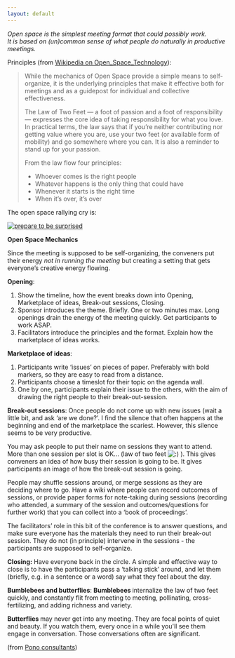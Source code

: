 ```yaml
---
layout: default
---
```


<div><em>Open space is the simplest meeting format that could possibly work.</em>
<em> </em></div>
<em> It is based on (un)common sense of what people do naturally in productive meetings.</em>

Principles (from <a href="http://en.wikipedia.org/wiki/Open_Space_Technology">Wikipedia on Open_Space_Technology</a>):
<blockquote>While  the mechanics of Open Space provide a simple means to self-organize, it  is the underlying principles that make it effective both for meetings  and as a guidepost for individual and collective effectiveness.

The  Law of Two Feet — a foot of passion and a foot of responsibility —  expresses the core idea of taking responsibility for what you love. In  practical terms, the law says that if you’re neither contributing nor  getting value where you are, use your two feet (or available form of  mobility) and go somewhere where you can. It is also a reminder to stand  up for your passion.

From the law flow four principles:
<ul>
	<li>Whoever comes is the right people</li>
	<li>Whatever happens is the only thing that could have</li>
	<li>Whenever it starts is the right time</li>
	<li>When it’s over, it’s over</li>
</ul>
</blockquote>
The open space rallying cry is:

<a title="prepare to be surprised" href="http://me.andering.com/wp-content/uploads/2007/03/surprised3.png"><img src="http://me.andering.com/wp-content/uploads/2007/03/surprised3.png" alt="prepare to be surprised" /></a>

<strong>Open Space Mechanics</strong>

Since the meeting is supposed to be self-organizing, the conveners put their energy <em>not in running the meeting</em> but creating a setting that gets everyone’s creative energy flowing.

<strong>Opening</strong>:
<ol>
	<li>Show the timeline, how the event breaks down into Opening, Marketplace of ideas, Break-out sessions, Closing.</li>
	<li>Sponsor  introduces the theme. Briefly. One or two minutes max. Long openings  drain the energy of the meeting quickly. Get participants to work ASAP.</li>
	<li>Facilitators introduce the principles and the format. Explain how the marketplace of ideas works.</li>
</ol>
<strong>Marketplace of ideas</strong>:
<ol>
	<li>Participants write ‘issues’ on pieces of paper. Preferably with bold markers, so they are easy to read from a distance.</li>
	<li>Participants choose a timeslot for their topic on the agenda wall.</li>
	<li>One by one, participants explain their issue to the others, with the aim of drawing the right people to their break-out-session.</li>
</ol>
<strong>Break-out sessions</strong>:
Once people do not come up with new issues (wait a little bit, and ask  ‘are we done?’. I find the silence that often happens at the beginning  and end of the marketplace the scariest. However, this silence seems to  be very productive.

You may ask people to put their name on sessions they want to attend. More than one session per slot is OK… (law of two feet  <img src="http://me.andering.com/wp-includes/images/smilies/icon_smile.gif" alt=":)" /> ). This gives conveners an idea of how busy their session is going to  be. It gives participants an image of how the break-out session is  going.

People may shuffle sessions around, or merge  sessions as they are deciding where to go. Have a wiki where people can  record outcomes of sessions, or provide paper forms for note-taking  during sessions (recording who attended, a summary of the session and  outcomes/questions for further work) that you can collect into a ‘book  of proceedings’.

The facilitators’ role in this bit  of the conference is to answer questions, and make sure everyone has the  materials they need to run their break-out session. They do not (in  principle) intervene in the sessions - the participants are supposed to  self-organize.

<strong>Closing:</strong>
Have  everyone back in the circle. A simple and effective way to close is to  have the participants pass a ‘talking stick’ around, and let them  (briefly, e.g. in a sentence or a word) say what they feel about the  day.

<strong>Bumblebees and butterflies</strong>:
<strong>Bumblebees </strong>internalize  the law of two feet quickly, and constantly flit from meeting to  meeting, pollinating, cross-fertilizing, and adding richness and  variety.

<strong>Butterflies </strong>may never get into any  meeting. They are focal points of quiet and beauty. If you watch them,  every once in a while you'll see them engage in conversation. Those  conversations often are significant.

(from <a href="http://www.ponoconsultants.com/management/what_is_an_ost_conference.html" target="_blank">Pono consultants</a>)
